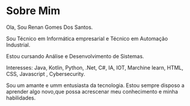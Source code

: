 # Sobre Mim
<p>Ola, Sou Renan Gomes Dos Santos.</p>
<p>Sou Técnico em Informática empresarial e Técnico em Automação Industrial.
<p>Estou cursando Análise e Desenvolvimento de Sistemas.</p>
<p>Interesses: Java, Kotlin, Python, .Net, C#, IA, IOT, Marchine learn, HTML, CSS, Javascript , Cybersecurity.
<p>
   Sou um amante e umm entusiasta da tecnologia. Estou sempre disposo a aprender algo novo,que possa acrescenar meu conhecimento e minha habilidades.
</p>

 

​    

